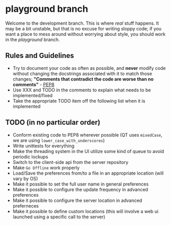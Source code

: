 # playground branch

Welcome to the development branch. This is where *real* stuff happens. It may be a bit unstable, but that is no
excuse for writing sloppy code; if you want a place to mess around without worrying about style, you should work in
the *playground* branch.

## Rules and Guidelines
* Try to document your code as often as possible, and **never** modify code without changing the docstrings
associated with it to match those changes; **"Comments that contradict the code are worse than no comments"** - 
[PEP8](http://www.python.org/dev/peps/pep-0008/)
* Use XXX and TODO in the comments to explain what needs to be implemented/fixed
* Take the appropriate TODO item off the following list when it is implemented

## TODO (in no particular order)
* Conform existing code to PEP8 wherever possible (QT uses ``mixedCase``, we are using ``lower_case_with_underscores``)
* Write unittests for everything
* Make the threading system in the UI utilize some kind of queue to avoid periodic lockups
* Switch to the client-side api from the server repository
* Make ``Go Offline`` work properly
* Load/Save the preferences from/to a file in an appropriate location (will vary by OS)
* Make it possible to set the full user name in general preferences
* Make it possible to configure the update frequency in advanced preferences
* Make it possible to configure the server location in advanced preferneces
* Make it possible to define custom locations (this will involve a web ui launched using a specific call to the server)

